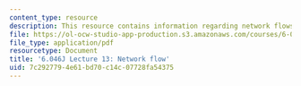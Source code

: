 ```yaml
---
content_type: resource
description: This resource contains information regarding network flows.
file: https://ol-ocw-studio-app-production.s3.amazonaws.com/courses/6-046j-design-and-analysis-of-algorithms-spring-2012/7c2927794e61bd70c14c07728fa54375_MIT6_046JS12_lec13.pdf
file_type: application/pdf
resourcetype: Document
title: '6.046J Lecture 13: Network flow'
uid: 7c292779-4e61-bd70-c14c-07728fa54375
---
```

